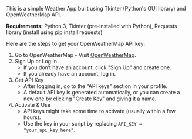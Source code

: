 This is a simple Weather App built using Tkinter (Python's GUI library) and OpenWeatherMap API.

**Requirements:**
Python 3, Tkinter (pre-installed with Python), Requests library (install using pip install requests)

Here are the steps to get your OpenWeatherMap API key:  
1. Go to OpenWeatherMap - Visit [OpenWeatherMap](https://home.openweathermap.org/).  
2. Sign Up or Log In
   - If you don’t have an account, click "Sign Up" and create one.  
   - If you already have an account, log in.  
3. Get API Key 
   - After logging in, go to the "API keys" section in your profile.  
   - A default API key is generated automatically, or you can create a new one by clicking "Create Key" and giving it a name.  
4. Activate & Use
   - API keys might take some time to activate (usually within a few hours).  
   - Use the key in your script by replacing `API_KEY = "your_api_key_here"`.  
